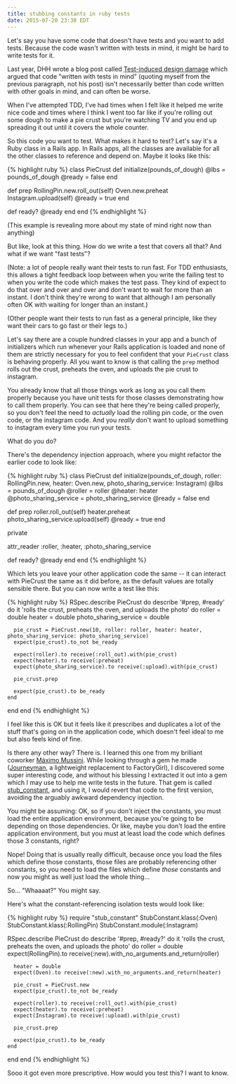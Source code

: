 ```yaml
---
title: stubbing constants in ruby tests
date: 2015-07-20 23:38 EDT
---
```


Let's say you have some code that doesn't have tests and you want to add tests.
Because the code wasn't written with tests in mind, it might be hard to write
tests for it.

Last year, DHH wrote a blog post called [Test-induced design damage][tidd] which
argued that code "written with tests in mind" (quoting myself from the previous
paragraph, not his post) isn't necessarily better than code written with other
goals in mind, and can often be worse.

[tidd]: http://david.heinemeierhansson.com/2014/test-induced-design-damage.html

When I've attempted TDD, I've had times when I felt like it helped me write nice
code and times where I think I went too far like if you're rolling out some
dough to make a pie crust but you're watching TV and you end up spreading it out
until it covers the whole counter.

So this code you want to test. What makes it hard to test? Let's say it's a Ruby
class in a Rails app. In Rails apps, all the classes are available for all the
other classes to reference and depend on. Maybe it looks like this:

{% highlight ruby %}
class PieCrust
  def initialize(pounds_of_dough)
    @lbs = pounds_of_dough
    @ready = false
  end

  def prep
    RollingPin.new.roll_out(self)
    Oven.new.preheat
    Instagram.upload(self)
    @ready = true
  end

  def ready?
    @ready
  end
end
{% endhighlight %}

(This example is revealing more about my state of mind right now than anything)

But like, look at this thing. How do we write a test that covers all that? And
what if we want "fast tests"?

(Note: a lot of people really want their tests to run fast. For TDD enthusiasts,
this allows a tight feedback loop between when you write the failing test to
when you write the code which makes the test pass. They kind of expect to do
that over and over and over and don't want to wait for more than an instant. I
don't think they're wrong to want that although I am personally often OK with
waiting for longer than an instant.)

(Other people want their tests to run fast as a general principle, like they
want their cars to go fast or their legs to.)

Let's say there are a couple hundred classes in your app and a bunch of
initializers which run whenever your Rails application is loaded and none of
them are strictly necessary for you to feel confident that your `PieCrust` class
is behaving properly. All you want to know is that calling the `prep` method
rolls out the crust, preheats the oven, and uploads the pie crust to instagram.

You already know that all those things work as long as you call them properly
because you have unit tests for those classes demonstrating how to call them
properly. You can see that here they're being called properly, so you don't feel
the need to *actually* load the rolling pin code, or the oven code, or the
instagram code. And you *really* don't want to upload something to instagram
every time you run your tests.

What do you do?

There's the dependency injection approach, where you might refactor the earlier
code to look like:

{% highlight ruby %}
class PieCrust
  def initialize(pounds_of_dough, roller: RollingPin.new, heater: Oven.new, photo_sharing_service: Instagram)
    @lbs = pounds_of_dough
    @roller = roller
    @heater: heater
    @photo_sharing_service = photo_sharing_service
    @ready = false
  end

  def prep
    roller.roll_out(self)
    heater.preheat
    photo_sharing_service.upload(self)
    @ready = true
  end

  private

  attr_reader :roller, :heater, :photo_sharing_service

  def ready?
    @ready
  end
end
{% endhighlight %}

Which lets you leave your other application code the same -- it can interact
with PieCrust the same as it did before, as the default values are totally
sensible there. But you can now write a test like this:

{% highlight ruby %}
RSpec.describe PieCrust do
  describe '#prep, #ready' do
    it 'rolls the crust, preheats the oven, and uploads the photo' do
      roller = double
      heater = double
      photo_sharing_service = double

      pie_crust = PieCrust.new(10, roller: roller, heater: heater, photo_sharing_service: photo_sharing_service)
      expect(pie_crust).to_not be_ready

      expect(roller).to receive(:roll_out).with(pie_crust)
      expect(heater).to receive(:preheat)
      expect(photo_sharing_service).to receive(:upload).with(pie_crust)

      pie_crust.prep

      expect(pie_crust).to be_ready
    end
  end
end
{% endhighlight %}

I feel like this is OK but it feels like it prescribes and duplicates a lot of
the stuff that's going on in the application code, which doesn't feel ideal to
me but also feels kind of fine.

Is there any other way? There is. I learned this one from my brilliant coworker
[Máximo Mussini](http://github.com/elmassimo/). While looking through a gem he
made ([Journeyman][], a lightweight replacement to FactoryGirl), I discovered
some super interesting code, and without his blessing I extracted it out into
a gem which I may use to help me write tests in the future. That gem is called
[stub_constant][], and using it, I would revert that code to the first version,
avoiding the arguably awkward dependency injection.

[Journeyman]: https://github.com/ElMassimo/journeyman
[stub_constant]: https://github.com/maxjacobson/stub_constant

You might be assuming: OK, so if you don't inject the constants, you must load
the entire application environment, because you're going to be depending on
those dependencies. Or like, maybe you don't load the entire application
environment, but you must at least load the code which defines those 3
constants, right?

Nope! Doing that is usually really difficult, because once you load the files
which define those constants, those files are probably referencing other
constants, so you need to load the files which define *those* constants and now
you might as well just load the whole thing...

So... "Whaaaat?" You might say.

Here's what the constant-referencing isolation tests would look like:

{% highlight ruby %}
require "stub_constant"
StubConstant.klass(:Oven)
StubConstant.klass(:RollingPin)
StubConstant.module(:Instagram)

RSpec.describe PieCrust do
  describe '#prep, #ready?' do
    it 'rolls the crust, preheats the oven, and uploads the photo' do
      roller = double
      expect(RollingPin).to receive(:new).with_no_arguments.and_return(roller)

      heater = double
      expect(Oven).to receive(:new).with_no_arguments.and_return(heater)

      pie_crust = PieCrust.new
      expect(pie_crust).to_not be_ready

      expect(roller).to receive(:roll_out).with(pie_crust)
      expect(heater).to receive(:preheat)
      expect(Instagram).to receive(:upload).with(pie_crust)

      pie_crust.prep

      expect(pie_crust).to be_ready
    end
  end
end
{% endhighlight %}

Sooo it got even more prescriptive. How would you test this? I want to know.
